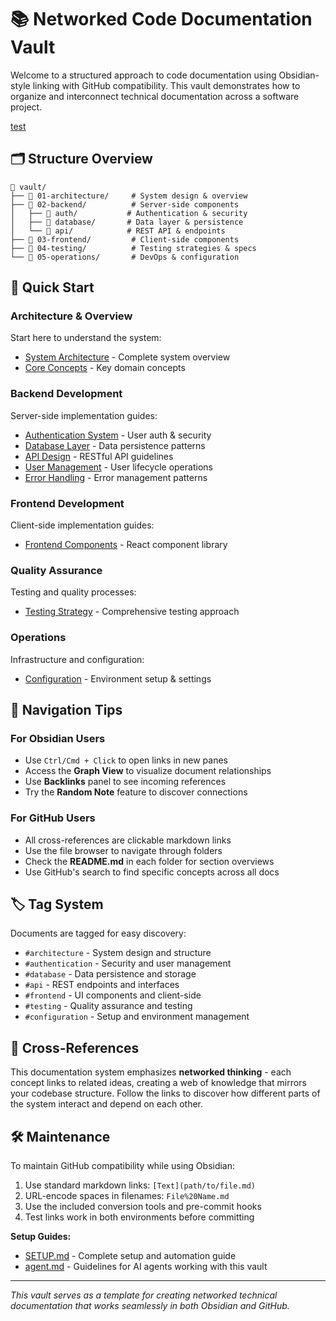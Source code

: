 # 📚 Networked Code Documentation Vault

Welcome to a structured approach to code documentation using Obsidian-style linking with GitHub compatibility. This vault demonstrates how to organize and interconnect technical documentation across a software project.

[test](test.md)
## 🗂️ Structure Overview

```
📁 vault/
├── 📁 01-architecture/     # System design & overview
├── 📁 02-backend/          # Server-side components
│   ├── 📁 auth/           # Authentication & security
│   ├── 📁 database/       # Data layer & persistence
│   └── 📁 api/            # REST API & endpoints
├── 📁 03-frontend/         # Client-side components
├── 📁 04-testing/          # Testing strategies & specs
└── 📁 05-operations/       # DevOps & configuration
```

## 🚀 Quick Start

### Architecture & Overview
Start here to understand the system:
- [System Architecture](01-architecture/README.md) - Complete system overview
- [Core Concepts](01-architecture/README.md#core-concepts) - Key domain concepts

### Backend Development
Server-side implementation guides:
- [Authentication System](02-backend/auth/Authentication%20System.md) - User auth & security
- [Database Layer](02-backend/database/Database%20Layer.md) - Data persistence patterns
- [API Design](02-backend/api/API%20Design.md) - RESTful API guidelines
- [User Management](02-backend/User%20Management.md) - User lifecycle operations
- [Error Handling](02-backend/Error%20Handling.md) - Error management patterns

### Frontend Development
Client-side implementation guides:
- [Frontend Components](03-frontend/Frontend%20Components.md) - React component library

### Quality Assurance
Testing and quality processes:
- [Testing Strategy](04-testing/Testing%20Strategy.md) - Comprehensive testing approach

### Operations
Infrastructure and configuration:
- [Configuration](05-operations/Configuration.md) - Environment setup & settings

## 🔗 Navigation Tips

### For Obsidian Users
- Use `Ctrl/Cmd + Click` to open links in new panes
- Access the **Graph View** to visualize document relationships
- Use **Backlinks** panel to see incoming references
- Try the **Random Note** feature to discover connections

### For GitHub Users
- All cross-references are clickable markdown links
- Use the file browser to navigate through folders
- Check the **README.md** in each folder for section overviews
- Use GitHub's search to find specific concepts across all docs

## 🏷️ Tag System

Documents are tagged for easy discovery:
- `#architecture` - System design and structure
- `#authentication` - Security and user management
- `#database` - Data persistence and storage
- `#api` - REST endpoints and interfaces
- `#frontend` - UI components and client-side
- `#testing` - Quality assurance and testing
- `#configuration` - Setup and environment management

## 🔄 Cross-References

This documentation system emphasizes **networked thinking** - each concept links to related ideas, creating a web of knowledge that mirrors your codebase structure. Follow the links to discover how different parts of the system interact and depend on each other.

## 🛠️ Maintenance

To maintain GitHub compatibility while using Obsidian:
1. Use standard markdown links: `[Text](path/to/file.md)`
2. URL-encode spaces in filenames: `File%20Name.md`
3. Use the included conversion tools and pre-commit hooks
4. Test links work in both environments before committing

**Setup Guides:**
- [SETUP.md](SETUP.md) - Complete setup and automation guide
- [agent.md](agent.md) - Guidelines for AI agents working with this vault

---

*This vault serves as a template for creating networked technical documentation that works seamlessly in both Obsidian and GitHub.*
